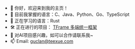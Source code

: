 - 👋 你好，欢迎来到我的主页！
- 👀 目前我掌握的语言：C、Java、Python、Go、TypeScript
- 🌱 正在学习的语言：Rust
- 🛠 正在进行的项目： [TFrame 多端统一框架](https://github.com/teexue/tframe)
- 💞️ 对AI项目感兴趣，如可以合作请联系我~
- 📫 Email: guclan@teexue.com

<!---
guclan/guclan is a ✨ special ✨ repository because its `README.md` (this file) appears on your GitHub profile.
You can click the Preview link to take a look at your changes.
--->
